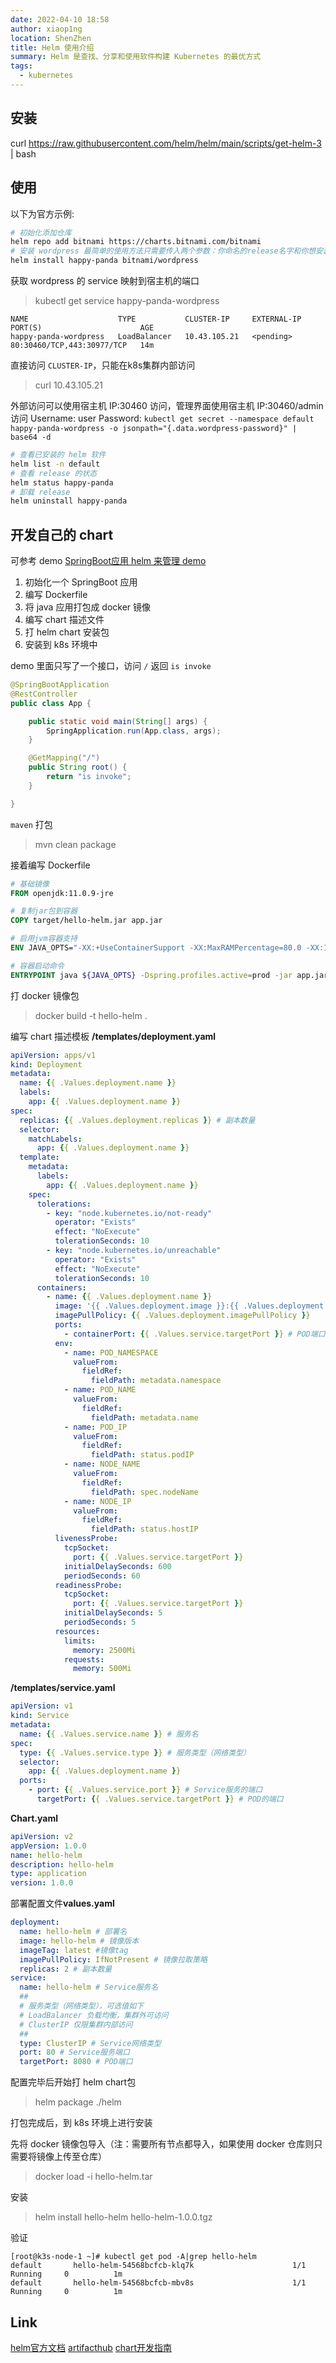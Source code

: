 ```yaml
---
date: 2022-04-10 18:58
author: xiaop1ng
location: ShenZhen
title: Helm 使用介绍
summary: Helm 是查找、分享和使用软件构建 Kubernetes 的最优方式
tags:
  - kubernetes
---
```



## 安装

curl https://raw.githubusercontent.com/helm/helm/main/scripts/get-helm-3 | bash

## 使用

以下为官方示例:

```sh
# 初始化添加仓库
helm repo add bitnami https://charts.bitnami.com/bitnami
# 安装 wordpress 最简单的使用方法只需要传入两个参数：你命名的release名字和你想安装的chart的名称。
helm install happy-panda bitnami/wordpress
```

获取 wordpress 的 service 映射到宿主机的端口
> kubectl get service happy-panda-wordpress

```
NAME                    TYPE           CLUSTER-IP     EXTERNAL-IP   PORT(S)                      AGE
happy-panda-wordpress   LoadBalancer   10.43.105.21   <pending>     80:30460/TCP,443:30977/TCP   14m
```
直接访问 `CLUSTER-IP`，只能在k8s集群内部访问
> curl 10.43.105.21

外部访问可以使用宿主机 IP:30460 访问，管理界面使用宿主机 IP:30460/admin 访问
Username: user
Password: `kubectl get secret --namespace default happy-panda-wordpress -o jsonpath="{.data.wordpress-password}" | base64 -d`

```sh
# 查看已安装的 helm 软件
helm list -n default
# 查看 release 的状态
helm status happy-panda
# 卸载 release
helm uninstall happy-panda
```

## 开发自己的 chart

可参考 demo [SpringBoot应用 helm 来管理 demo](https://github.com/xiaop1ng/hello-helm)

1. 初始化一个 SpringBoot 应用
2. 编写 Dockerfile
3. 将 java 应用打包成 docker 镜像
4. 编写 chart 描述文件
5. 打 helm chart 安装包
6. 安装到 k8s 环境中

demo 里面只写了一个接口，访问 `/` 返回 `is invoke`
```java
@SpringBootApplication
@RestController
public class App {

    public static void main(String[] args) {
        SpringApplication.run(App.class, args);
    }

    @GetMapping("/")
    public String root() {
        return "is invoke";
    }

}
```
`maven` 打包
> mvn clean package

接着编写 Dockerfile
```dockerfile
# 基础镜像
FROM openjdk:11.0.9-jre

# 复制jar包到容器
COPY target/hello-helm.jar app.jar

# 启用jvm容器支持
ENV JAVA_OPTS="-XX:+UseContainerSupport -XX:MaxRAMPercentage=80.0 -XX:InitialRAMPercentage=75.0"

# 容器启动命令
ENTRYPOINT java ${JAVA_OPTS} -Dspring.profiles.active=prod -jar app.jar
```

打 docker 镜像包
> docker build -t hello-helm .

编写 chart 描述模板
**/templates/deployment.yaml**
```yaml
apiVersion: apps/v1
kind: Deployment
metadata:
  name: {{ .Values.deployment.name }}
  labels:
    app: {{ .Values.deployment.name }}
spec:
  replicas: {{ .Values.deployment.replicas }} # 副本数量
  selector:
    matchLabels:
      app: {{ .Values.deployment.name }}
  template:
    metadata:
      labels:
        app: {{ .Values.deployment.name }}
    spec:
      tolerations:
        - key: "node.kubernetes.io/not-ready"
          operator: "Exists"
          effect: "NoExecute"
          tolerationSeconds: 10
        - key: "node.kubernetes.io/unreachable"
          operator: "Exists"
          effect: "NoExecute"
          tolerationSeconds: 10
      containers:
        - name: {{ .Values.deployment.name }}
          image: '{{ .Values.deployment.image }}:{{ .Values.deployment.imageTag }}' # 镜像版本
          imagePullPolicy: {{ .Values.deployment.imagePullPolicy }}
          ports:
            - containerPort: {{ .Values.service.targetPort }} # POD端口
          env:
            - name: POD_NAMESPACE
              valueFrom:
                fieldRef:
                  fieldPath: metadata.namespace
            - name: POD_NAME
              valueFrom:
                fieldRef:
                  fieldPath: metadata.name
            - name: POD_IP
              valueFrom:
                fieldRef:
                  fieldPath: status.podIP
            - name: NODE_NAME
              valueFrom:
                fieldRef:
                  fieldPath: spec.nodeName
            - name: NODE_IP
              valueFrom:
                fieldRef:
                  fieldPath: status.hostIP
          livenessProbe:
            tcpSocket:
              port: {{ .Values.service.targetPort }}
            initialDelaySeconds: 600
            periodSeconds: 60
          readinessProbe:
            tcpSocket:
              port: {{ .Values.service.targetPort }}
            initialDelaySeconds: 5
            periodSeconds: 5
          resources:
            limits:
              memory: 2500Mi
            requests:
              memory: 500Mi
```

**/templates/service.yaml**
```yaml
apiVersion: v1
kind: Service
metadata:
  name: {{ .Values.service.name }} # 服务名
spec:
  type: {{ .Values.service.type }} # 服务类型（网络类型）
  selector:
    app: {{ .Values.deployment.name }}
  ports:
    - port: {{ .Values.service.port }} # Service服务的端口
      targetPort: {{ .Values.service.targetPort }} # POD的端口
```

**Chart.yaml**
```yaml
apiVersion: v2
appVersion: 1.0.0
name: hello-helm
description: hello-helm
type: application
version: 1.0.0
```

部署配置文件**values.yaml**
```yaml
deployment:
  name: hello-helm # 部署名
  image: hello-helm # 镜像版本
  imageTag: latest #镜像tag
  imagePullPolicy: IfNotPresent # 镜像拉取策略
  replicas: 2 # 副本数量
service:
  name: hello-helm # Service服务名
  ##
  # 服务类型（网络类型），可选值如下
  # LoadBalancer 负载均衡，集群外可访问
  # ClusterIP 仅限集群内部访问
  ##
  type: ClusterIP # Service网络类型
  port: 80 # Service服务端口
  targetPort: 8080 # POD端口
```

配置完毕后开始打 helm chart包

> helm package ./helm

打包完成后，到 k8s 环境上进行安装

先将 docker 镜像包导入（注：需要所有节点都导入，如果使用 docker 仓库则只需要将镜像上传至仓库）
> docker load -i hello-helm.tar

安装
> helm install hello-helm  hello-helm-1.0.0.tgz

验证
```
[root@k3s-node-1 ~]# kubectl get pod -A|grep hello-helm
default       hello-helm-54568bcfcb-klq7k                      1/1     Running     0          1m
default       hello-helm-54568bcfcb-mbv8s                      1/1     Running     0          1m
```

## Link

[helm官方文档](https://helm.sh/zh/docs/)
[artifacthub](https://artifacthub.io/)
[chart开发指南](https://helm.sh/zh/docs/topics/charts/)
